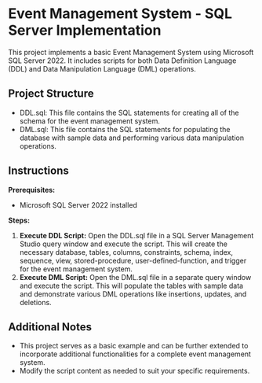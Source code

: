 # Event Management System - SQL Server Implementation

This project implements a basic Event Management System using Microsoft SQL Server 2022. It includes scripts for both Data Definition Language (DDL) and Data Manipulation Language (DML) operations.

## Project Structure

* DDL.sql: This file contains the SQL statements for creating all of the schema for the event management system.
* DML.sql: This file contains the SQL statements for populating the database with sample data and performing various data manipulation operations.

## Instructions

**Prerequisites:**

* Microsoft SQL Server 2022 installed

**Steps:**

1. **Execute DDL Script:** Open the DDL.sql file in a SQL Server Management Studio query window and execute the script. This will create the necessary database, tables, columns, constraints, schema, index, sequence, view, stored-procedure, user-defined-function, and trigger for the event management system.
2. **Execute DML Script:** Open the DML.sql file in a separate query window and execute the script. This will populate the tables with sample data and demonstrate various DML operations like insertions, updates, and deletions.

## Additional Notes

* This project serves as a basic example and can be further extended to incorporate additional functionalities for a complete event management system.
* Modify the script content as needed to suit your specific requirements.
